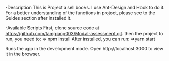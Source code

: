 -Description
  This is Project a sell books. I use Ant-Design and Hook to do it. For a better understanding of the functions in project, please see to the Guides section after installed it.

-Available Scripts
  First, clone source code at https://github.com/tamgiang003/Modal-assessment.git.
  then the project to run, you need to: 
    => npm install
  After installed, you can run:
  =>yarn start

Runs the app in the development mode.
Open http://localhost:3000 to view it in the browser.

